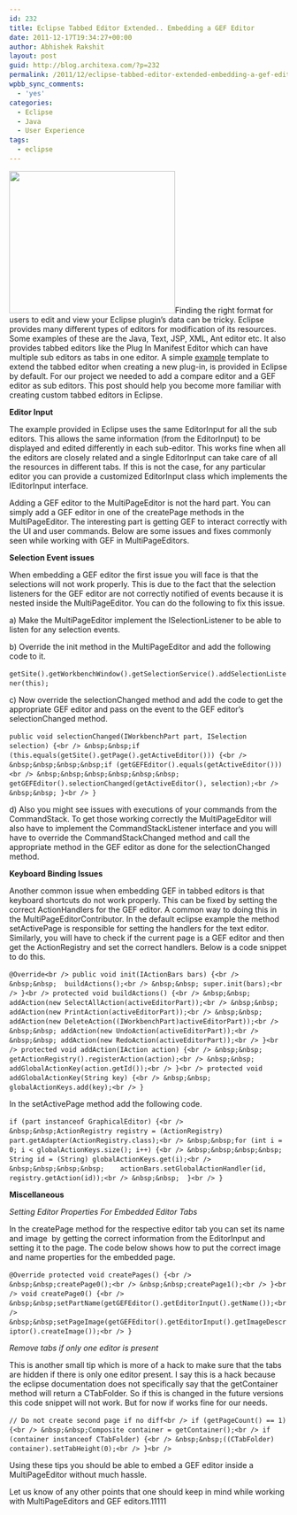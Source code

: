 ```yaml
---
id: 232
title: Eclipse Tabbed Editor Extended.. Embedding a GEF Editor
date: 2011-12-17T19:34:27+00:00
author: Abhishek Rakshit
layout: post
guid: http://blog.architexa.com/?p=232
permalink: /2011/12/eclipse-tabbed-editor-extended-embedding-a-gef-editor/
wpbb_sync_comments:
  - 'yes'
categories:
  - Eclipse
  - Java
  - User Experience
tags:
  - eclipse
---
```

<!--S-ButtonZ 1.1.5 Start-->

<div style="float: left; width: 42px; padding-right: 10px; margin: 0 -52px 0 0; position: relative; left: -62px; top: 8px">
</div>

<!--S-ButtonZ 1.1.5 End-->

[<img class="alignright size-medium wp-image-233" title="MultiTabEditor" src="assets/uploads/2011/03/MultiTabEditor-300x257.png" alt="" width="300" height="257" srcset="assets/uploads/2011/03/MultiTabEditor-300x257.png 300w, assets/uploads/2011/03/MultiTabEditor.png 540w" sizes="(max-width: 300px) 100vw, 300px" />](assets/uploads/2011/03/MultiTabEditor.png)Finding the right format for users to edit and view your Eclipse plugin&#8217;s data can be tricky. Eclipse provides many different types of editors for modification of its resources. Some examples of these are the Java, Text, JSP, XML, Ant editor etc. It also provides tabbed editors like the Plug In Manifest Editor which can have multiple sub editors as tabs in one editor. A simple <a href="http://www.eclipsepluginsite.com/editors.html" target="_blank">example</a> template to extend the tabbed editor when creating a new plug-in, is provided in Eclipse by default. For our project we needed to add a compare editor and a GEF editor as sub editors. This post should help you become more familiar with creating custom tabbed editors in Eclipse.

**<!--more-->Editor Input**


  
The example provided in Eclipse uses the same EditorInput for all the sub editors. This allows the same information (from the EditorInput) to be displayed and edited differently in each sub-editor. This works fine when all the editors are closely related and a single EditorInput can take care of all the resources in different tabs. If this is not the case, for any particular editor you can provide a customized EditorInput class which implements the IEditorInput interface.

Adding a GEF editor to the MultiPageEditor is not the hard part. You can simply add a GEF editor in one of the createPage methods in the MultiPageEditor. The interesting part is getting GEF to interact correctly with the UI and user commands. Below are some issues and fixes commonly seen while working with GEF in MultiPageEditors.

**Selection Event issues**
  
When embedding a GEF editor the first issue you will face is that the selections will not work properly. This is due to the fact that the selection listeners for the GEF editor are not correctly notified of events because it is nested inside the MultiPageEditor. You can do the following to fix this issue.

a) Make the MultiPageEditor implement the ISelectionListener to be able to listen for any selection events.
  
b) Override the init method in the MultiPageEditor and add the following code to it.

`getSite().getWorkbenchWindow().getSelectionService().addSelectionListener(this);`

c) Now override the selectionChanged method and add the code to get the appropriate GEF editor and pass on the event to the GEF editor’s selectionChanged method.

`public void selectionChanged(IWorkbenchPart part, ISelection selection) {<br />
&nbsp;&nbsp;if (this.equals(getSite().getPage().getActiveEditor())) {<br />
&nbsp;&nbsp;&nbsp;&nbsp;if (getGEFEditor().equals(getActiveEditor()))<br />
&nbsp;&nbsp;&nbsp;&nbsp;&nbsp;&nbsp; getGEFEditor().selectionChanged(getActiveEditor(), selection);<br />
 &nbsp;&nbsp; }<br />
}`

d) Also you might see issues with executions of your commands from the CommandStack. To get those working correctly the MultiPageEditor will also have to implement the CommandStackListener interface and you will have to override the CommandStackChanged method and call the appropriate method in the GEF editor as done for the selectionChanged method.

**Keyboard Binding Issues**
  
Another common issue when embedding GEF in tabbed editors is that keyboard shortcuts do not work properly. This can be fixed by setting the correct ActionHandlers for the GEF editor. A common way to doing this in the MultiPageEditorContributor. In the default eclipse example the method setActivePage is responsible for setting the handlers for the text editor. Similarly, you will have to check if the current page is a GEF editor and then get the ActionRegistry and set the correct handlers. Below is a code snippet to do this.

`@Override<br />
public void init(IActionBars bars) {<br />
&nbsp;&nbsp;  buildActions();<br />
 &nbsp;&nbsp; super.init(bars);<br />
}<br />
protected void buildActions() {<br />
&nbsp;&nbsp;  addAction(new SelectAllAction(activeEditorPart));<br />
 &nbsp;&nbsp; addAction(new PrintAction(activeEditorPart));<br />
&nbsp;&nbsp;  addAction(new DeleteAction((IWorkbenchPart)activeEditorPart));<br />
 &nbsp;&nbsp; addAction(new UndoAction(activeEditorPart));<br />
 &nbsp;&nbsp; addAction(new RedoAction(activeEditorPart));<br />
}<br />
protected void addAction(IAction action) {<br />
&nbsp;&nbsp;  getActionRegistry().registerAction(action);<br />
&nbsp;&nbsp;  addGlobalActionKey(action.getId());<br />
}<br />
protected void addGlobalActionKey(String key) {<br />
 &nbsp;&nbsp; globalActionKeys.add(key);<br />
}`

In the setActivePage method add the following code.

`if (part instanceof GraphicalEditor) {<br />
&nbsp;&nbsp;ActionRegistry registry = (ActionRegistry) part.getAdapter(ActionRegistry.class);<br />
&nbsp;&nbsp;for (int i = 0; i < globalActionKeys.size(); i++) {<br />
&nbsp;&nbsp;&nbsp;&nbsp;    String id = (String) globalActionKeys.get(i);<br />
&nbsp;&nbsp;&nbsp;&nbsp;    actionBars.setGlobalActionHandler(id, registry.getAction(id));<br />
&nbsp;&nbsp;  }<br />
}`

**Miscellaneous**

_Setting Editor Properties For Embedded Editor Tabs_
  
In the createPage method for the respective editor tab you can set its name and image  by getting the correct information from the EditorInput and setting it to the page. The code below shows how to put the correct image and name properties for the embedded page.

 `@Override	protected void createPages() {<br />
&nbsp;&nbsp;createPage0();<br />
&nbsp;&nbsp;createPage1();<br />
}<br />
void createPage0() {<br />
&nbsp;&nbsp;setPartName(getGEFEditor().getEditorInput().getName());<br />
&nbsp;&nbsp;setPageImage(getGEFEditor().getEditorInput().getImageDescriptor().createImage());<br />
}`

_Remove tabs if only one editor is present_
  
This is another small tip which is more of a hack to make sure that the tabs are hidden if there is only one editor present. I say this is a hack because the eclipse documentation does not specifically say that the getContainer method will return a CTabFolder. So if this is changed in the future versions this code snippet will not work. But for now if works fine for our needs.

`// Do not create second page if no diff<br />
if (getPageCount() == 1) {<br />
&nbsp;&nbsp;Composite container = getContainer();<br />
if (container instanceof CTabFolder) {<br />
&nbsp;&nbsp;((CTabFolder) container).setTabHeight(0);<br />
}<br />
` 

Using these tips you should be able to embed a GEF editor inside a MultiPageEditor without much hassle.
  
Let us know of any other points that one should keep in mind while working with MultiPageEditors and GEF editors.11111

<div style="clear:both;">
  &nbsp;
</div>